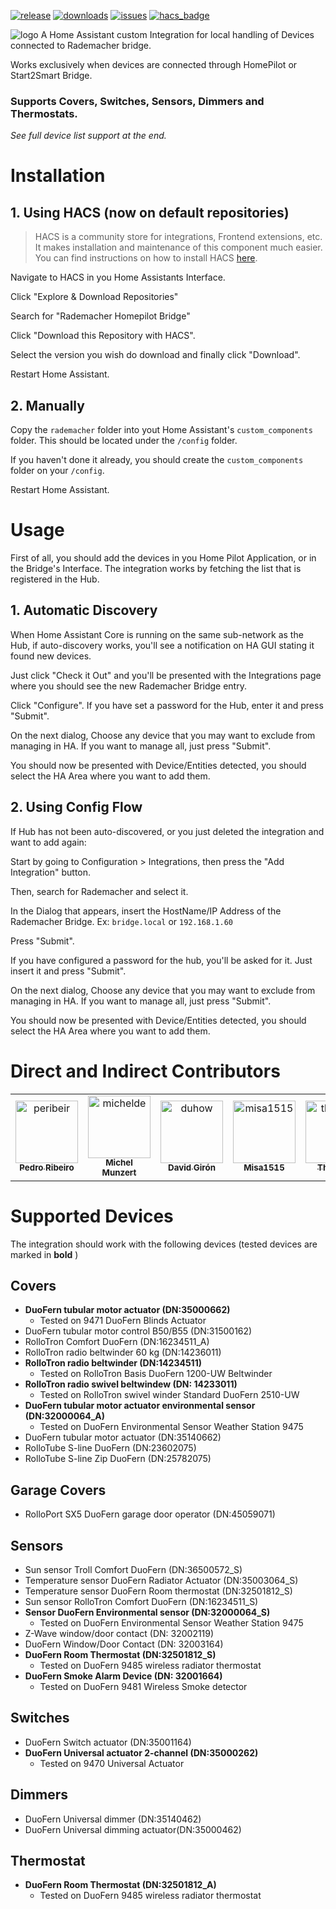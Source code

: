 [![release](https://img.shields.io/github/v/release/peribeir/homeassistant-rademacher)](https://github.com/peribeir/homeassistant-rademacher/releases/latest)
[![downloads](https://img.shields.io/github/downloads/peribeir/homeassistant-rademacher/total)](https://github.com/peribeir/homeassistant-rademacher/releases/latest)
[![issues](https://img.shields.io/github/issues/peribeir/homeassistant-rademacher)](https://github.com/peribeir/homeassistant-rademacher/issues)
[![hacs_badge](https://img.shields.io/badge/HACS-Default-41BDF5.svg)](https://github.com/hacs/integration)

![logo](https://github.com/peribeir/homeassistant-rademacher/raw/master/img/logo.png)
A Home Assistant custom Integration for local handling of Devices connected to Rademacher bridge.

Works exclusively when devices are connected through HomePilot or Start2Smart Bridge.

### **Supports Covers, Switches, Sensors, Dimmers and Thermostats.**

*See full device list support at the end.*

# Installation

## 1. Using HACS (now on default repositories)

> HACS is a community store for integrations, Frontend extensions, etc. It makes installation and maintenance of this component much easier. You can find instructions on how to install HACS [here](https://hacs.xyz/).

Navigate to HACS in you Home Assistants Interface.

Click "Explore & Download Repositories"

Search for "Rademacher Homepilot Bridge"

Click "Download this Repository with HACS".

Select the version you wish do download and finally click "Download".

Restart Home Assistant.

## 2. Manually

Copy the `rademacher` folder into yout Home Assistant's `custom_components` folder.
This should be located under the `/config` folder.

If you haven't done it already, you should create the `custom_components` folder on your `/config`.

Restart Home Assistant.

# Usage

First of all, you should add the devices in you Home Pilot Application, or in the Bridge's Interface. The integration works by fetching the list that is registered in the Hub. 

## 1. Automatic Discovery

When Home Assistant Core is running on the same sub-network as the Hub,
if auto-discovery works, you'll see a notification on HA GUI stating it found new devices.

Just click "Check it Out" and you'll be presented with the Integrations page where you should see the new Rademacher Bridge entry.

Click "Configure". If you have set a password for the Hub, enter it and press "Submit".

On the next dialog, Choose any device that you may want to exclude from managing in HA. If you want to manage all, just press "Submit".

You should now be presented with Device/Entities detected, you should select the HA Area where you want to add them.

## 2. Using Config Flow

If Hub has not been auto-discovered, or you just deleted the integration and want to add again:

Start by going to Configuration > Integrations, then press the "Add Integration" button.

Then, search for Rademacher and select it.

In the Dialog that appears, insert the HostName/IP Address of the Rademacher Bridge. Ex: `bridge.local` or `192.168.1.60`

Press "Submit".

If you have configured a password for the hub, you'll be asked for it. Just insert it and press "Submit".

On the next dialog, Choose any device that you may want to exclude from managing in HA. If you want to manage all, just press "Submit".

You should now be presented with Device/Entities detected, you should select the HA Area where you want to add them.

# Direct and Indirect Contributors

<!-- readme: contributors,thmnxo4,MrWeidenMr,fritte87 -start -->
<table>
<tr>
    <td align="center">
        <a href="https://github.com/peribeir">
            <img src="https://avatars.githubusercontent.com/u/7266291?v=4" width="100;" alt="peribeir"/>
            <br />
            <sub><b>Pedro Ribeiro</b></sub>
        </a>
    </td>
    <td align="center">
        <a href="https://github.com/michelde">
            <img src="https://avatars.githubusercontent.com/u/10096708?v=4" width="100;" alt="michelde"/>
            <br />
            <sub><b>Michel Munzert</b></sub>
        </a>
    </td>
    <td align="center">
        <a href="https://github.com/duhow">
            <img src="https://avatars.githubusercontent.com/u/1145001?v=4" width="100;" alt="duhow"/>
            <br />
            <sub><b>David Girón</b></sub>
        </a>
    </td>
    <td align="center">
        <a href="https://github.com/misa1515">
            <img src="https://avatars.githubusercontent.com/u/61636045?v=4" width="100;" alt="misa1515"/>
            <br />
            <sub><b>Misa1515</b></sub>
        </a>
    </td>
    <td align="center">
        <a href="https://github.com/thmnxo4">
            <img src="https://avatars.githubusercontent.com/u/76701693?v=4" width="100;" alt="thmnxo4"/>
            <br />
            <sub><b>Thmnxo4</b></sub>
        </a>
    </td>
    <td align="center">
        <a href="https://github.com/mrweidenmr">
            <img src="https://avatars.githubusercontent.com/u/99197872?v=4" width="100;" alt="mrweidenmr"/>
            <br />
            <sub><b>Mrweidenmr</b></sub>
        </a>
    </td></tr>
</table>
<!-- readme: contributors,thmnxo4,MrWeidenMr -end -->

# Supported Devices

The integration should work with the following devices (tested devices are marked in **bold** )

## Covers
- **DuoFern tubular motor actuator (DN:35000662)**
  - Tested on 9471 DuoFern Blinds Actuator
- DuoFern tubular motor control B50/B55 (DN:31500162)
- RolloTron Comfort DuoFern (DN:16234511_A)
- RolloTron radio beltwinder 60 kg (DN:14236011)
- **RolloTron radio beltwinder (DN:14234511)**
  - Tested on RolloTron Basis DuoFern 1200-UW Beltwinder
- **RolloTron radio swivel beltwindew (DN: 14233011)**
  - Tested on RolloTron swivel winder Standard DuoFern 2510-UW
- **DuoFern tubular motor actuator environmental sensor (DN:32000064_A)**
  - Tested on DuoFern Environmental Sensor Weather Station 9475
- DuoFern tubular motor actuator (DN:35140662)
- RolloTube S-line DuoFern (DN:23602075)
- RolloTube S-line Zip DuoFern (DN:25782075)

## Garage Covers
- RolloPort SX5 DuoFern garage door operator (DN:45059071)

## Sensors
- Sun sensor Troll Comfort DuoFern (DN:36500572_S)
- Temperature sensor DuoFern Radiator Actuator (DN:35003064_S)
- Temperature sensor DuoFern Room thermostat (DN:32501812_S)
- Sun sensor RolloTron Comfort DuoFern (DN:16234511_S)
- **Sensor DuoFern Environmental sensor (DN:32000064_S)**
  - Tested on DuoFern Environmental Sensor Weather Station 9475
- Z-Wave window/door contact (DN: 32002119)
- DuoFern Window/Door Contact (DN: 32003164)
- **DuoFern Room Thermostat (DN:32501812_S)**
  - Tested on DuoFern 9485 wireless radiator thermostat
- **DuoFern Smoke Alarm Device (DN: 32001664)**
  - Tested on DuoFern 9481 Wireless Smoke detector

## Switches
- DuoFern Switch actuator (DN:35001164)
- **DuoFern Universal actuator 2-channel (DN:35000262)**
  - Tested on 9470 Universal Actuator

## Dimmers
- DuoFern Universal dimmer (DN:35140462)
- DuoFern Universal dimming actuator(DN:35000462)

## Thermostat
- **DuoFern Room Thermostat (DN:32501812_A)**
  - Tested on DuoFern 9485 wireless radiator thermostat
